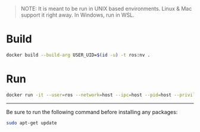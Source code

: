 > NOTE: It is meant to be run in UNIX based environments. Linux & Mac support it right away. In Windows, run in WSL.

# Build

```bash
docker build --build-arg USER_UID=$(id -u) -t ros:nv .
```

# Run

```bash
docker run -it --user=ros --network=host --ipc=host --pid=host --privileged ros:nv
```

---

Be sure to run the following command before installing any packages:

```bash
sudo apt-get update
```
